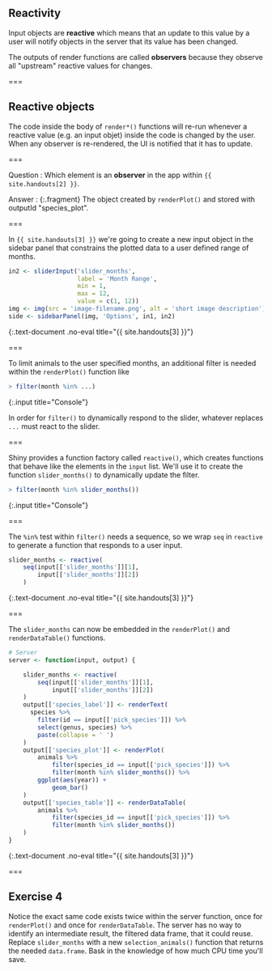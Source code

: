 ---
---

## Reactivity

Input objects are **reactive** which means that an update to this value by a user will notify objects in the server that its value has been changed.

The outputs of render functions are called **observers** because they observe all "upstream" reactive values for changes.

===

## Reactive objects

The code inside the body of `render*()` functions will re-run whenever a reactive value (e.g. an input objet) inside the code is changed by the user. When any observer is re-rendered, the UI is notified that it has to update.

===

Question
: Which element is an **observer** in the app within `{{ site.handouts[2] }}`.

Answer
: {:.fragment} The object created by `renderPlot()` and stored with outputId "species_plot".

===

In `{{ site.handouts[3] }}` we're going to create a new input object in the sidebar panel that constrains the plotted data to a user defined range of months.



~~~r
in2 <- sliderInput('slider_months',
                   label = 'Month Range',
                   min = 1,
                   max = 12,
                   value = c(1, 12))
img <- img(src = 'image-filename.png', alt = 'short image description')
side <- sidebarPanel(img, 'Options', in1, in2)									    
~~~
{:.text-document .no-eval title="{{ site.handouts[3] }}"}


===

To limit animals to the user specified months, an additional filter is needed within the `renderPlot()` function like



~~~r
> filter(month %in% ...)
~~~
{:.input title="Console"}


In order for `filter()` to dynamically respond to the slider, whatever replaces `...` must react to the slider.

===

Shiny provides a function factory called `reactive()`, which creates functions that behave like the elements in the `input` list. We'll use it to create the function `slider_months()` to dynamically update the filter.



~~~r
> filter(month %in% slider_months())
~~~
{:.input title="Console"}


===

The `%in%` test within `filter()` needs a sequence, so we wrap `seq` in `reactive` to generate a function that responds to a user input.



~~~r
slider_months <- reactive(
    seq(input[['slider_months']][1],
        input[['slider_months']][2])
    )
~~~
{:.text-document .no-eval title="{{ site.handouts[3] }}"}


===

The `slider_months` can now be embedded in the `renderPlot()` and `renderDataTable()` functions.



~~~r
# Server
server <- function(input, output) {

    slider_months <- reactive(
        seq(input[['slider_months']][1],
            input[['slider_months']][2])
    )
    output[['species_label']] <- renderText(
      species %>%
        filter(id == input[['pick_species']]) %>%
        select(genus, species) %>%
        paste(collapse = ' ')
    )
    output[['species_plot']] <- renderPlot(
        animals %>%
            filter(species_id == input[['pick_species']]) %>%
            filter(month %in% slider_months()) %>%
        ggplot(aes(year)) +
            geom_bar()
    )
    output[['species_table']] <- renderDataTable(
        animals %>%
            filter(species_id == input[['pick_species']]) %>%
            filter(month %in% slider_months())
    )
}
~~~
{:.text-document .no-eval title="{{ site.handouts[3] }}"}


===

## Exercise 4

Notice the exact same code exists twice within the server function, once for `renderPlot()` and once for `renderDataTable`. The server has no way to identify an intermediate result, the filtered data frame, that it could reuse. Replace `slider_months` with a new `selection_animals()` function that returns the needed `data.frame`. Bask in the knowledge of how much CPU time you'll save.
